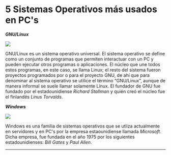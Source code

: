 # 5 Sistemas Operativos más usados en PC's

***GNU/Linux***

![](https://upload.wikimedia.org/wikipedia/commons/0/06/Gnulinux.png)

GNU/Linux es un sistema operativo universal. El sistema operativo se define como un conjunto de programas que permiten interactuar con un PC y pueden ejecutar otros programas o aplicaciones.  El núcleo que une todos estos programas, en este caso, se llama Linux; el resto del sistema fueron proyectos programados por o para el proyecto GNU, de ahí que para denominar al sistema operativo se utilice el término “GNU/Linux”, aunque de manera informal se suele llamar solamente Linux. El fundador de GNU fue fundado por el estadounidiense _Richard Stallman_ y quién creó el núcleo fue el finlandés _Linus Torvalds_.


***Windows***

![](https://s3.amazonaws.com/s3.timetoast.com/public/uploads/photos/8059116/Evolucion-Windows.png)

Windows es una familia de sistemas operativos que se utliza actualmente en servidores y en PC's por la empresa estaounidiense llamada _Microsoft_. Dicha empresa, fue fundada en el año 1975 por los siguientes estadounidienses: _Bill Gates_ y _Paul Allen_.

***

